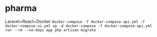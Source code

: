 # pharma
Laravel+React+Docker
`
docker-compose -f docker-compose-api.yml -f docker-compose-ui.yml up -d
docker-compose -f docker-compose-api.yml  run --rm --no-deps app php artisan migrate
`
